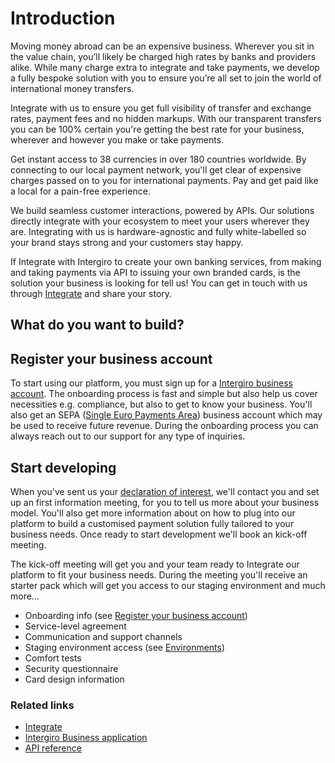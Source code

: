 # Introduction

Moving money abroad can be an expensive business. Wherever you sit in the value chain, you’ll likely be charged high rates by banks and providers alike. While many charge extra to integrate and take payments, we develop a fully bespoke solution with you to ensure you’re all set to join the world of international money transfers.

Integrate with us to ensure you get full visibility of transfer and exchange rates, payment fees and no hidden markups. With our transparent transfers you can be 100% certain you're getting the best rate for your business, wherever and however you make or take payments.

Get instant access to 38 currencies in over 180 countries worldwide. By connecting to our local payment network, you'll get clear of expensive charges passed on to you for international payments. Pay and get paid like a local for a pain-free experience.

We build seamless customer interactions, powered by APIs. Our solutions directly integrate with your ecosystem to meet your users wherever they are. Integrating with us is hardware-agnostic and fully white-labelled so your brand stays strong and your customers stay happy.

If Integrate with Intergiro to create your own banking services, from making and taking payments via API to issuing your own branded cards, is the solution your business is looking for tell us! You can get in touch with us through [Integrate](https://intergiro.com/integrate) and share your story.

## What do you want to build?

## Register your business account

To start using our platform, you must sign up for a [Intergiro business account](https://business.intergiro.com/onboarding). The onboarding process is fast and simple but also help us cover necessities e.g. compliance, but also to get to know your business. You'll also get an SEPA ([Single Euro Payments Area](https://en.wikipedia.org/wiki/Single_Euro_Payments_Area)) business account which may be used to receive future revenue. During the onboarding process you can always reach out to our support for any type of inquiries.

## Start developing

When you've sent us your [declaration of interest](https://intergiro.com/integrate), we'll contact you and set up an first information meeting, for you to tell us more about your business model. You'll also get more information about on how to plug into our platform to build a customised payment solution fully tailored to your business needs. Once ready to start development we'll book an kick-off meeting.

The kick-off meeting will get you and your team ready to Integrate our platform to fit your business needs. During the meeting you'll receive an starter pack which will get you access to our staging environment and much more...

* Onboarding info (see [Register your business account](#register-your-business-account))
* Service-level agreement
* Communication and support channels
* Staging environment access (see [Environments](./environments.html))
* Comfort tests
* Security questionnaire
* Card design information

### Related links

* [Integrate](https://intergiro.com/integrate)
* [Intergiro Business application](https://business.intergiro.com/onboarding)
* [API reference](https://b2b.intergiro.com/v3/docs)

